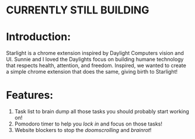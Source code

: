 # CURRENTLY STILL BUILDING

# Introduction:
Starlight is a chrome extension inspired by Daylight Computers vision and UI. Sunnie and I loved the Daylights focus on building humane technology that respects health, attention, and freedom. Inspired, we wanted to create a simple chrome extension that does the same, giving birth to Starlight!

# Features:
1. Task list to brain dump all those tasks you should probably start working on!
1. Pomodoro timer to help you *lock in* and focus on those tasks!
2. Website blockers to stop the *doomscrolling* and *brainrot*!
